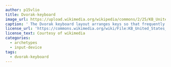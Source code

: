 ```yaml
--- 
author: p15vlio
title: Dvorak-keyboard 
image_url: https://upload.wikimedia.org/wikipedia/commons/2/25/KB_United_States_Dvorak.svg 
caption: ' The Dvorak keyboard layout arranges keys so that frequently used keys are easiest to press, which reduces muscle fatigue when typing common English. ' 
license_url: 'https://commons.wikimedia.org/wiki/File:KB_United_States_Dvorak.svg' 
license_text: Courtesy of wikimedia 
categories: 
  - archetypes 
  - input-device 
tags: 
  - dvorak-keyboard 
---
```

